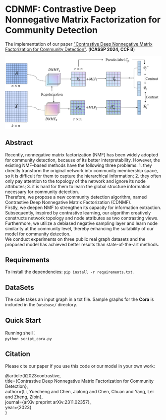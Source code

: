 # CDNMF: Contrastive Deep Nonnegative Matrix Factorization for Community Detection
The implementation of our paper ["Contrastive Deep Nonnegative Matrix Factorization for Community Detection"](https://arxiv.org/abs/2311.02357). (**ICASSP 2024, CCF B**)

![framework](./framework.png)

## Abstract
Recently, nonnegative matrix factorization (NMF) has been widely adopted for community detection, because of its better interpretability. However, the existing NMF-based methods have the following three problems: 1. they directly transform the original network into community membership space, so it is difficult for them to capture the hierarchical information; 2. they often only pay attention to the topology of the network and ignore its node attributes; 3. it is hard for them to learn the global structure information necessary for community detection.  
Therefore, we propose a new community detection algorithm, named Contrastive Deep Nonnegative Matrix Factorization (CDNMF).  
Firstly, we deepen NMF to strengthen its capacity for information extraction.  
Subsequently, inspired by contrastive learning, our algorithm creatively constructs network topology and node attributes as two contrasting views.  
Furthermore, we utilize a debiased negative sampling layer and learn node similarity at the community level, thereby enhancing the suitability of our model for community detection.  
We conduct experiments on three public real graph datasets and the proposed model has achieved better results than state-of-the-art methods.

## Requirements
To install the dependencies: `pip install -r requirements.txt`.

## DataSets
The code takes an input graph in a txt file. Sample graphs for the **Cora** is included in the `Database/` directory.

## Quick Start
Running shell：    
`python script_cora.py`

## Citation
Please cite our paper if you use this code or our model in your own work:

@article{li2023contrastive,  
title={Contrastive Deep Nonnegative Matrix Factorization for Community Detection},  
author={Li, Yuecheng and Chen, Jialong and Chen, Chuan and Yang, Lei and Zheng, Zibin},  
journal={arXiv preprint arXiv:2311.02357},  
year={2023}  
}



